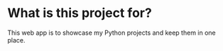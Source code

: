 # What is this project for?
This web app is to showcase my Python projects and keep them in one place.
